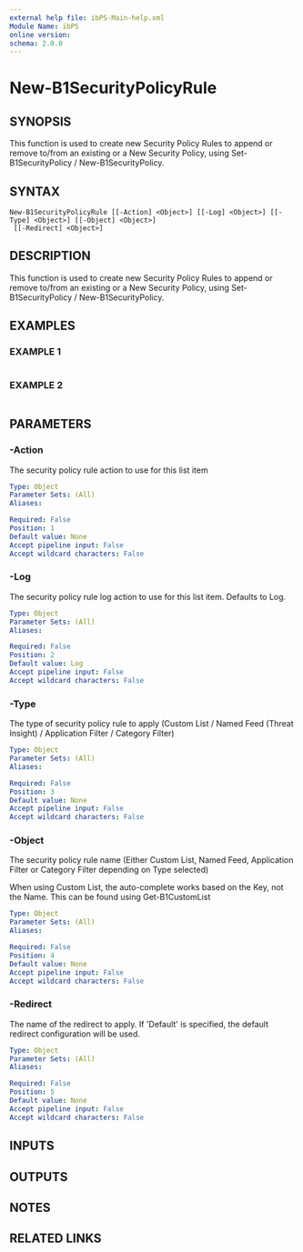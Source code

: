 ```yaml
---
external help file: ibPS-Main-help.xml
Module Name: ibPS
online version:
schema: 2.0.0
---
```


# New-B1SecurityPolicyRule

## SYNOPSIS
This function is used to create new Security Policy Rules to append or remove to/from an existing or a New Security Policy, using Set-B1SecurityPolicy / New-B1SecurityPolicy.

## SYNTAX

```
New-B1SecurityPolicyRule [[-Action] <Object>] [[-Log] <Object>] [[-Type] <Object>] [[-Object] <Object>]
 [[-Redirect] <Object>]
```

## DESCRIPTION
This function is used to create new Security Policy Rules to append or remove to/from an existing or a New Security Policy, using Set-B1SecurityPolicy / New-B1SecurityPolicy.

## EXAMPLES

### EXAMPLE 1
```powershell

```

### EXAMPLE 2
```powershell

```

## PARAMETERS

### -Action
The security policy rule action to use for this list item

```yaml
Type: Object
Parameter Sets: (All)
Aliases:

Required: False
Position: 1
Default value: None
Accept pipeline input: False
Accept wildcard characters: False
```

### -Log
The security policy rule log action to use for this list item.
Defaults to Log.

```yaml
Type: Object
Parameter Sets: (All)
Aliases:

Required: False
Position: 2
Default value: Log
Accept pipeline input: False
Accept wildcard characters: False
```

### -Type
The type of security policy rule to apply (Custom List / Named Feed (Threat Insight) / Application Filter / Category Filter)

```yaml
Type: Object
Parameter Sets: (All)
Aliases:

Required: False
Position: 3
Default value: None
Accept pipeline input: False
Accept wildcard characters: False
```

### -Object
The security policy rule name (Either Custom List, Named Feed, Application Filter or Category Filter depending on Type selected)

When using Custom List, the auto-complete works based on the Key, not the Name.
This can be found using Get-B1CustomList

```yaml
Type: Object
Parameter Sets: (All)
Aliases:

Required: False
Position: 4
Default value: None
Accept pipeline input: False
Accept wildcard characters: False
```

### -Redirect
The name of the redirect to apply.
If 'Default' is specified, the default redirect configuration will be used.

```yaml
Type: Object
Parameter Sets: (All)
Aliases:

Required: False
Position: 5
Default value: None
Accept pipeline input: False
Accept wildcard characters: False
```

## INPUTS

## OUTPUTS

## NOTES

## RELATED LINKS
